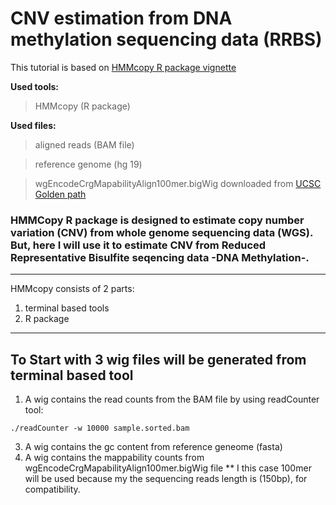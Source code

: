 # CNV estimation from DNA methylation sequencing data (RRBS)

This tutorial is based on [HMMcopy R package vignette](https://www.bioconductor.org/packages/release/bioc/html/HMMcopy.html)

**Used tools:**
> HMMcopy (R package)

**Used files:** 
> aligned reads (BAM file)

> reference genome (hg 19)
 
> wgEncodeCrgMapabilityAlign100mer.bigWig downloaded from [UCSC Golden path](http://hgdownload.cse.ucsc.edu/goldenpath/hg19/encodeDCC/wgEncodeMapability/)
           
           
### HMMCopy R package is designed to estimate copy number variation (CNV) from whole genome sequencing data (WGS). But, here I will use it to estimate CNV from Reduced Representative Bisulfite seqencing data -DNA Methylation-.
****************

HMMcopy consists of 2 parts:
1. terminal based tools
2. R package
**************

## To Start with 3 wig files will be generated from terminal based tool

1. A wig contains the read counts from the BAM file by using readCounter tool:
```
./readCounter -w 10000 sample.sorted.bam
```
3. A wig contains the gc content from reference geneome (fasta)
4. A wig contains the mappability counts from wgEncodeCrgMapabilityAlign100mer.bigWig file 
** I this case 100mer will be used because my the sequencing reads length is (150bp), for compatibility.





